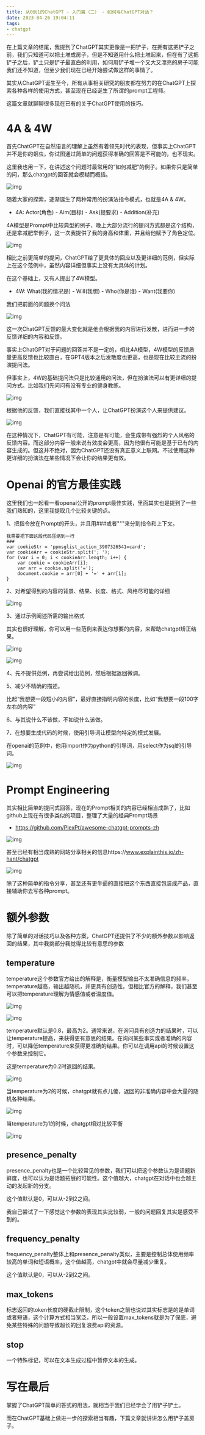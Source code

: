 ```yaml
---
title: 从0到1的ChatGPT - 入门篇（二） - 如何与ChatGPT对话？
date: 2023-04-26 19:04:11
tags:
- chatgpt
---
```


在上篇文章的结尾，我提到了ChatGPT其实更像是一把铲子，在拥有这把铲子之前，我们只知道可以把土堆成房子，但是不知道用什么把土堆起来，但在有了这把铲子之后，铲土只是铲子最直白的利用，如何用铲子堆一个又大又漂亮的房子可能我们还不知道，但至少我们现在已经开始尝试做这样的事情了。

其实从ChatGPT诞生至今，所有从事相关研究的朋友都在努力的在ChatGPT上探索各种各样的使用方式，甚至现在已经诞生了所谓的prompt工程师。

这篇文章就聊聊很多现在已有的关于ChatGPT使用的技巧。

<!--more-->

# 4A & 4W

首先ChatGPT在自然语言的理解上虽然有着领先时代的表现，但事实上ChatGPT并不是你的蛔虫，你试图通过简单的问题获得准确的回答是不可能的，也不现实。

这里我也用一下，在讲述这个问题时最常用的“如何减肥”的例子。如果你只是简单的问，那么chatgpt的回答就会模糊而概括。

![img](https://lorexxar-blog.oss-cn-shanghai.aliyuncs.com/blog/202304261915275.png)

随着大家的探索，逐渐诞生了两种常用的扮演法指令模式，也就是4A & 4W。

- 4A: Actor(角色) - Aim(目标) - Ask(提要求) - Addition(补充)

4A模型是Prompt中比较典型的例子，晚上大部分流行的提问方式都是这个结构，还是拿减肥举例子，这一次我提供了我的身高和体重，并且给他赋予了角色定位。

![img](https://lorexxar-blog.oss-cn-shanghai.aliyuncs.com/blog/202304261917114.png)

相比之前更简单的提问，ChatGPT给了更具体的回应以及更详细的范例，但实际上在这个范例中，虽然内容详细但事实上没有太具体的计划。

在这个基础上，又有人提出了4W模型。

- 4W: What(我的情况是) - Will(我想) - Who(你是谁) - Want(我要你)

我们把前面的问题换个问法

![img](https://lorexxar-blog.oss-cn-shanghai.aliyuncs.com/blog/202304261917325.png)

这一次ChatGPT反馈的最大变化就是他会根据我的内容进行发散，进而进一步的反馈详细的内容和反馈。

事实上ChatGPT对于问题的回答并不是一定的，相比4A模型，4W模型的反馈质量更高反馈也比较直白，在GPT4版本之后发散度也更高，也是现在比较主流的扮演提问法。

但事实上，4W的基础提问法只是比较通用的问法，但在扮演法可以有更详细的提问方式。比如我们先问问有没有专业的健身教练。

![img](https://lorexxar-blog.oss-cn-shanghai.aliyuncs.com/blog/202304261917970.png)

根据他的反馈，我们直接找其中一个人，让ChatGPT扮演这个人来提供建议。

![img](https://lorexxar-blog.oss-cn-shanghai.aliyuncs.com/blog/202304261917172.png)

在这种情况下，ChatGPT有可能，注意是有可能，会生成带有强烈的个人风格的反馈内容。而这部分内容一般来说有效度会更高，因为他很有可能是基于已有的内容生成的。但这并不绝对，因为ChatGPT还没有真正意义上联网。不过使用这种更详细的扮演法在某些情况下会让你的结果更有效。

# Openai 的官方最佳实践

这里我们也一起看一看openai公开的prompt最佳实践，里面其实也是提到了一些我们熟知的，这里我提取几个比较关键的点。

1、把指令放在Prompt的开头，并且用###或者"""来分割指令和上下文。

```plain
我需要把下面这段代码压缩到一行
###
var cookieStr = 'ppmsglist_action_3907326541=card';
var cookieArr = cookieStr.split('; ');
for (var i = 0; i < cookieArr.length; i++) {
	var cookie = cookieArr[i];
	var arr = cookie.split('=');
	document.cookie = arr[0] + '=' + arr[1];
}
```

2、对希望得到的内容的背景、结果、长度、格式、风格尽可能的详细

![img](https://lorexxar-blog.oss-cn-shanghai.aliyuncs.com/blog/202304261917854.png)

3、通过示例阐述所需的输出格式

其实也很好理解，你可以用一些范例来表达你想要的内容，来帮助chatgpt矫正结果。

![img](https://lorexxar-blog.oss-cn-shanghai.aliyuncs.com/blog/202304261918159.png)

![img](https://cdn.nlark.com/yuque/0/2023/png/26687441/1682335543484-60940a89-2cac-4d8d-9667-8c14a397e52d.png)

4、先不提供范例，再尝试给出范例，然后根据返回微调。

5、减少不精确的描述。

比起“我想要一段短小的内容”，最好直接指明内容的长度，比如“我想要一段100字左右的内容”

6、与其说什么不该做，不如说什么该做。

7、在想要生成代码的时候，使用引导词让模型向特定的模式发展。

在openai的范例中，他用import作为python的引导词，用select作为sql的引导词。

![img](https://lorexxar-blog.oss-cn-shanghai.aliyuncs.com/blog/202304261918631.png)

# Prompt Engineering

其实相比简单的提问式回答，现在的Prompt相关的内容已经相当成熟了，比如github上现在有很多类似的项目，整理了大量的经典Prompt场景

- https://github.com/PlexPt/awesome-chatgpt-prompts-zh

![img](https://lorexxar-blog.oss-cn-shanghai.aliyuncs.com/blog/202304261918427.png)

甚至已经有相当成熟的网站分享相关的信息https://www.explainthis.io/zh-hant/chatgpt

![img](https://lorexxar-blog.oss-cn-shanghai.aliyuncs.com/blog/202304261918478.png)

除了这种简单的指令分享，甚至还有更牛逼的直接把这个东西直接包装成产品，直接辅助你去写各种prompt。

# 额外参数

除了简单的对话技巧以及各种方案，ChatGPT还提供了不少的额外参数以影响返回的结果，其中我挑部分我觉得比较有意思的参数

## temperature

temperature这个参数官方给出的解释是，衡量模型输出不太准确信息的频率，temperature越高，输出越随机，并更具有创造性。但相比官方的解释，我们甚至可以把temperature理解为情感值或者温度值。

![img](https://lorexxar-blog.oss-cn-shanghai.aliyuncs.com/blog/202304261918453.png)

![img](https://lorexxar-blog.oss-cn-shanghai.aliyuncs.com/blog/202304261918806.png)

temperature默认是0.8，最高为2。通常来说，在询问具有创造力的结果时，可以让temperature提高，来获得更有意思的结果。在询问某些事实或者准确的内容时，可以降低temperature来获得更准确的结果。你可以在调用api的时候设置这个参数来控制它。

这是temperature为0.2时返回的结果。

![img](https://lorexxar-blog.oss-cn-shanghai.aliyuncs.com/blog/202304261918267.png)

当temperature为2的时候，chatgpt就有点儿傻，返回的非准确内容中会大量的随机各种结果。

![img](https://lorexxar-blog.oss-cn-shanghai.aliyuncs.com/blog/202304261918349.png)

当temperature为1的时候，chatgpt相对比较平衡

![img](https://lorexxar-blog.oss-cn-shanghai.aliyuncs.com/blog/202304261918640.png)

## presence_penalty

presence_penalty也是一个比较常见的参数，我们可以把这个参数认为是话题新鲜度，也可以认为是话题拓展的可能性。这个值越大，chatgpt在对话中也会越主动的发起新的分支。

这个值默认是0，可以从-2到2之间。

我自己尝试了一下感觉这个参数的表现其实比较弱，一般的问题回复其实是感受不到的。

## frequency_penalty

frequency_penalty整体上和presence_penalty类似，主要是控制总体使用频率较高的单词和短语概率，这个值越高，chatgpt中就会尽量减少重复。

这个值默认是0，可以从-2到2之间。

## max_tokens

标志返回的token长度的硬截止限制，这个token之前也说过其实标志是的是单词或者短语，这个计算方式相当宽泛，所以一般设置max_tokens就是为了保底，避免某些特殊的问题导致超长的回复浪费api的资源。

## stop

一个特殊标记，可以在文本生成过程中暂停文本的生成。

# 写在最后

掌握了ChatGPT简单问答式的用法，就相当于我们已经学会了用铲子铲土。

而在ChatGPT基础上做进一步的探索相当有趣，下篇文章就讲讲怎么用铲子盖房子。
